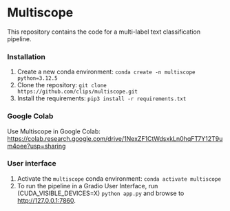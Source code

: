 # Multiscope

This repository contains the code for a multi-label text classification pipeline.

### Installation
1. Create a new conda environment: ```conda create -n multiscope python=3.12.5```
2. Clone the repository: ```git clone https://github.com/clips/multiscope.git```
3. Install the requirements: ```pip3 install -r requirements.txt```

### Google Colab
Use Multiscope in Google Colab: https://colab.research.google.com/drive/1NexZF1CtWdsxkLn0hqFT7Y12T9um4oee?usp=sharing

### User interface
1. Activate the ```multiscope``` conda environment: ```conda activate multiscope```
2. To run the pipeline in a Gradio User Interface, run (CUDA_VISIBLE_DEVICES=X) ```python app.py``` and browse to http://127.0.0.1:7860. 
